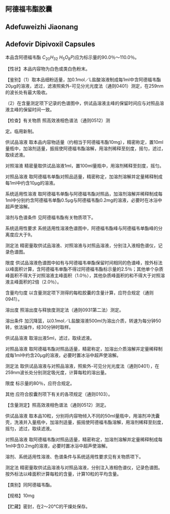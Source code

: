 ## 阿德福韦酯胶囊

## Adefuweizhi Jiaonang

## Adefovir Dipivoxil Capsules

本品含阿德福韦酯 $C_{20}H_{32}$ $H_{5}O_{8}P)$应为标示量的90.0％～110.0％。

【性状】本品内容物为白色或类白色粉末。

【鉴别】（1）取本品细粉适量，加0.1mol／L盐酸溶液制成每1ml中含阿德福韦酯20μg的溶液，滤过，滤液照紫外-可见分光光度法（通则0401）测定，在259nm的波长处有最大吸收。

（2）在含量测定项下记录的色谱图中，供试品溶液主峰的保留时间应与对照品溶液主峰的保留时间一致。

【检查】有关物质 照高效液相色谱法（通则0512）测

定。临用新制。

供试品溶液 取本品内容物适量（约相当于阿德福韦酯10mg），精密称定，置10ml量瓶中，加溶剂适量，振摇使阿德福韦酯溶解，用溶剂稀释至刻度，摇匀，滤过，取续滤液。

对照溶液 精密量取供试品溶液1ml，置100ml量瓶中，用溶剂稀释至刻度，摇匀。

对照品溶液 取阿德福韦单酯对照品适量，精密称定，加溶剂溶解并定量稀释制成每1ml中约含10μg的溶液。

系统适用性溶液 取阿德福韦单酯与阿德福韦酯对照品，加溶剂溶解并稀释制成每1ml中分别约含阿德福韦单酯0.5μg与阿德福韦酯0.2mg的溶液，必要时在冰浴中超声使溶解。

溶剂与色谱条件 见阿德福韦酯有关物质项下。

系统适用性要求 系统适用性溶液色谱图中，阿德福韦酯峰与阿德福韦单酯峰的分离度应大于9。

测定法 精密量取供试品溶液、对照溶液与对照品溶液，分别注入液相色谱仪，记录色谱图。

限度 供试品溶液色谱图中如有与阿德福韦单酯保留时间相同的色谱峰，按外标法以峰面积计算，含阿德福韦单酯不得过阿德福韦酯标示量的2.5％；其他单个杂质峰面积不得大于对照溶液主峰面积（1.0％），其他杂质峰面积的和不得大于对照溶液主峰面积的2倍（2.0％）。

含量均匀度 以含量测定项下测得的每粒胶囊的含量计算，应符合规定（通则0941）。

溶出度 照溶出度与释放度测定法（通则0931第二法）测定。

溶出条件 加沉降篮，以0.1mol／L盐酸溶液500ml为溶出介质，转速为每分钟50转，依法操作，经30分钟时取样。

供试品溶液 取溶出液5ml，滤过，取续滤液。

对照品溶液 取阿德福韦酯对照品适量，精密称定，加溶出介质溶解并定量稀释制成每1ml中约含20μg的溶液，必要时置冰浴中超声使溶解。

测定法 取供试品溶液与对照品溶液，照紫外-可见分光光度法（通则0401），在259nm波长处分别测定吸光度，计算每粒的溶出量。

限度 标示量的80％，应符合规定。

其他 应符合胶囊剂项下有关的各项规定（通则0103）。

【含量测定】照高效液相色谱法（通则0512）测定。

供试品溶液 取本品10粒，分别将内容物倾入不同的50ml量瓶中，用溶剂冲洗囊壳，洗液并入量瓶中，加溶剂适量，振摇使阿德福韦酯溶解，用溶剂稀释至刻度，摇匀，滤过，取续滤液。

对照品溶液 取阿德福韦酯对照品适量，精密称定，加溶剂溶解并定量稀释制成每1ml中含0.2mg的溶液，必要时置冰浴中超声使溶解。

溶剂、系统适用性溶液、色谱条件与系统适用性要求见有关物质项下。

测定法 精密量取供试品溶液与对照品溶液，分别注入液相色谱仪，记录色谱图。按外标法以峰面积计算每粒的含量，计算10粒的平均含量。

【类别】同阿德福韦酯。

【规格】10mg

【贮藏】密封，在2～20℃的干燥处保存。